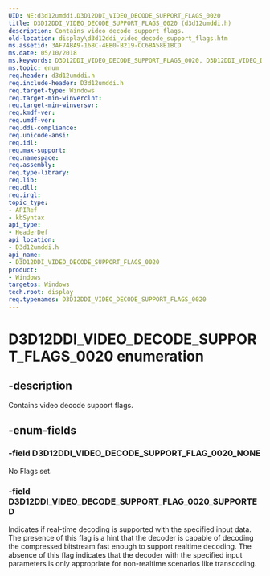 ```yaml
---
UID: NE:d3d12umddi.D3D12DDI_VIDEO_DECODE_SUPPORT_FLAGS_0020
title: D3D12DDI_VIDEO_DECODE_SUPPORT_FLAGS_0020 (d3d12umddi.h)
description: Contains video decode support flags.
old-location: display\d3d12ddi_video_decode_support_flags.htm
ms.assetid: 3AF74BA9-168C-4EB0-B219-CC6BA58E1BCD
ms.date: 05/10/2018
ms.keywords: D3D12DDI_VIDEO_DECODE_SUPPORT_FLAGS_0020, D3D12DDI_VIDEO_DECODE_SUPPORT_FLAGS_0020 enumeration [Display Devices], D3D12DDI_VIDEO_DECODE_SUPPORT_FLAG_0020_NONE, D3D12DDI_VIDEO_DECODE_SUPPORT_FLAG_0020_SUPPORTED, d3d12umddi/D3D12DDI_VIDEO_DECODE_SUPPORT_FLAGS_0020, d3d12umddi/D3D12DDI_VIDEO_DECODE_SUPPORT_FLAG_0020_NONE, d3d12umddi/D3D12DDI_VIDEO_DECODE_SUPPORT_FLAG_0020_SUPPORTED, display.d3d12ddi_video_decode_support_flags
ms.topic: enum
req.header: d3d12umddi.h
req.include-header: D3d12umddi.h
req.target-type: Windows
req.target-min-winverclnt: 
req.target-min-winversvr: 
req.kmdf-ver: 
req.umdf-ver: 
req.ddi-compliance: 
req.unicode-ansi: 
req.idl: 
req.max-support: 
req.namespace: 
req.assembly: 
req.type-library: 
req.lib: 
req.dll: 
req.irql: 
topic_type:
- APIRef
- kbSyntax
api_type:
- HeaderDef
api_location:
- D3d12umddi.h
api_name:
- D3D12DDI_VIDEO_DECODE_SUPPORT_FLAGS_0020
product:
- Windows
targetos: Windows
tech.root: display
req.typenames: D3D12DDI_VIDEO_DECODE_SUPPORT_FLAGS_0020
---
```


# D3D12DDI_VIDEO_DECODE_SUPPORT_FLAGS_0020 enumeration


## -description


Contains video decode support flags.


## -enum-fields




### -field D3D12DDI_VIDEO_DECODE_SUPPORT_FLAG_0020_NONE

No Flags set.


### -field D3D12DDI_VIDEO_DECODE_SUPPORT_FLAG_0020_SUPPORTED

Indicates if real-time decoding is supported with the specified input data.  The presence of this flag is a hint that the decoder is capable of decoding the compressed bitstream fast enough to support realtime decoding.  The absence of this flag indicates that the decoder with the specified input parameters is only appropriate for non-realtime scenarios like transcoding.  

